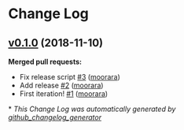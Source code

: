 # Change Log

## [v0.1.0](https://github.com/moorara/chia/tree/v0.1.0) (2018-11-10)
**Merged pull requests:**

- Fix release script [\#3](https://github.com/moorara/chia/pull/3) ([moorara](https://github.com/moorara))
- Add release [\#2](https://github.com/moorara/chia/pull/2) ([moorara](https://github.com/moorara))
- First iteration! [\#1](https://github.com/moorara/chia/pull/1) ([moorara](https://github.com/moorara))



\* *This Change Log was automatically generated by [github_changelog_generator](https://github.com/skywinder/Github-Changelog-Generator)*